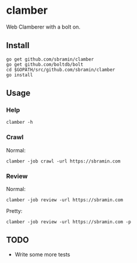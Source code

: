 # clamber 

Web Clamberer with a bolt on.

## Install

    go get github.com/sbramin/clamber
	go get github.com/boltdb/bolt
	cd $GOPATH/src/github.com/sbramin/clamber
	go install

## Usage

### Help

    clamber -h

### Crawl
Normal:   

	clamber -job crawl -url https://sbramin.com

### Review
Normal:

    clamber -job review -url https://sbramin.com
Pretty:

    clamber -job review -url https://sbramin.com -p

## TODO

* Write some more tests
